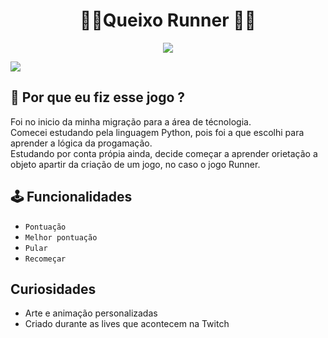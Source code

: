 <h1 align=center> 🏃‍♂️Queixo Runner 🏃‍♂️ </h1>
<p align=center><img src='http://img.shields.io/static/v1?label=STATUS&message=FINALIZADO&color=GREEN&style=for-the-badge'></p>


<img src='https://user-images.githubusercontent.com/108700978/228991902-cbee4eb7-d30c-4886-99be-c696e20d2d94.png'>

## 🤔 Por que eu fiz esse jogo ?
<p> Foi no inicio da minha migração para a área de técnologia. </br>
Comecei estudando pela linguagem Python, pois foi a que escolhi para aprender a lógica da progamação.</br>
Estudando por conta própia ainda, decide começar a aprender orietação a objeto apartir da criação de um jogo, no caso o jogo Runner.</br>
<p/>

## 🕹 Funcionalidades 
- `` Pontuação ``
- `` Melhor pontuação ``
- `` Pular ``
- `` Recomeçar ``

## Curiosidades
<ul>
<li> Arte e animação personalizadas </li>
<li> Criado durante as lives que acontecem na Twitch </li>
</ul>

